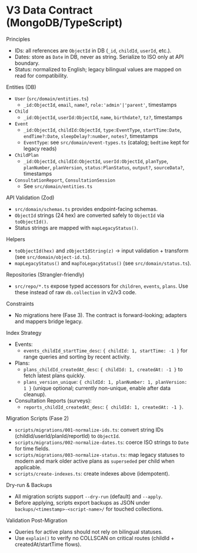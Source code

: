 V3 Data Contract (MongoDB/TypeScript)
=====================================

Principles
- IDs: all references are `ObjectId` in DB (`_id`, `childId`, `userId`, etc.).
- Dates: store as `Date` in DB, never as string. Serialize to ISO only at API boundary.
- Status: normalized to English; legacy bilingual values are mapped on read for compatibility.

Entities (DB)
- `User` (`src/domain/entities.ts`)
  - `_id:ObjectId`, `email`, `name?`, `role:'admin'|'parent'`, timestamps
- `Child`
  - `_id:ObjectId`, `userId:ObjectId`, `name`, `birthdate?`, `tz?`, timestamps
- `Event`
  - `_id:ObjectId`, `childId:ObjectId`, `type:EventType`, `startTime:Date`, `endTime?:Date`, `sleepDelay?:number`, `notes?`, timestamps
  - `EventType`: see `src/domain/event-types.ts` (catalog; `bedtime` kept for legacy reads)
- `ChildPlan`
  - `_id:ObjectId`, `childId:ObjectId`, `userId:ObjectId`, `planType`, `planNumber`, `planVersion`, `status:PlanStatus`, `output?`, `sourceData?`, timestamps
- `ConsultationReport`, `ConsultationSession`
  - See `src/domain/entities.ts`

API Validation (Zod)
- `src/domain/schemas.ts` provides endpoint-facing schemas.
- `ObjectId` strings (24 hex) are converted safely to `ObjectId` via `toObjectId()`.
- Status strings are mapped with `mapLegacyStatus()`.

Helpers
- `toObjectId(hex)` and `zObjectIdString(z)` → input validation + transform (see `src/domain/object-id.ts`).
- `mapLegacyStatus()` and `mapToLegacyStatus()` (see `src/domain/status.ts`).

Repositories (Strangler-friendly)
- `src/repo/*.ts` expose typed accessors for `children`, `events`, `plans`. Use these instead of raw `db.collection` in v2/v3 code.

Constraints
- No migrations here (Fase 3). The contract is forward-looking; adapters and mappers bridge legacy.

Index Strategy
- Events:
  - `events_childId_startTime_desc`: `{ childId: 1, startTime: -1 }` for range queries and sorting by recent activity.
- Plans:
  - `plans_childId_createdAt_desc`: `{ childId: 1, createdAt: -1 }` to fetch latest plans quickly.
  - `plans_version_unique`: `{ childId: 1, planNumber: 1, planVersion: 1 }` (unique optional; currently non-unique, enable after data cleanup).
- Consultation Reports (surveys):
  - `reports_childId_createdAt_desc`: `{ childId: 1, createdAt: -1 }`.

Migration Scripts (Fase 2)
- `scripts/migrations/001-normalize-ids.ts`: convert string IDs (childId/userId/planId/reportId) to `ObjectId`.
- `scripts/migrations/002-normalize-dates.ts`: coerce ISO strings to `Date` for time fields.
- `scripts/migrations/003-normalize-status.ts`: map legacy statuses to modern and mark older active plans as `superseded` per child when applicable.
- `scripts/create-indexes.ts`: create indexes above (idempotent).

Dry-run & Backups
- All migration scripts support `--dry-run` (default) and `--apply`.
- Before applying, scripts export backups as JSON under `backups/<timestamp>-<script-name>/` for touched collections.

Validation Post-Migration
- Queries for active plans should not rely on bilingual statuses.
- Use `explain()` to verify no COLLSCAN on critical routes (childId + createdAt/startTime flows).

